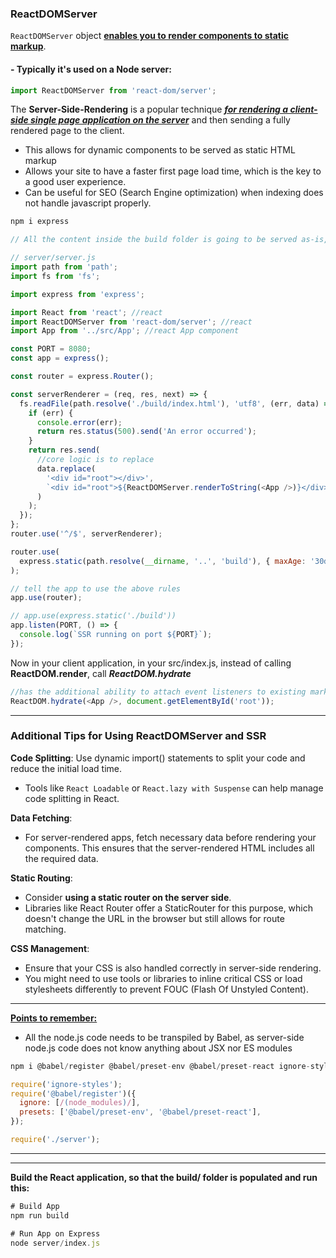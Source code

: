 ### ReactDOMServer

`ReactDOMServer` object <u>**enables you to render components to static markup**</u>.

#### - Typically it's used on a Node server:

```js
import ReactDOMServer from 'react-dom/server';
```

The **Server-Side-Rendering** is a popular technique <u>**_for rendering a client-side single page application on the server_**</u> and then sending a fully rendered page to the client.

- This allows for dynamic components to be served as static HTML markup
- Allows your site to have a faster first page load time, which is the key to a good user experience.
- Can be useful for SEO (Search Engine optimization) when indexing does not handle javascript properly.

```js
npm i express
```

```js
// All the content inside the build folder is going to be served as-is, statically by Express.

// server/server.js
import path from 'path';
import fs from 'fs';

import express from 'express';

import React from 'react'; //react
import ReactDOMServer from 'react-dom/server'; //react
import App from '../src/App'; //react App component

const PORT = 8080;
const app = express();

const router = express.Router();

const serverRenderer = (req, res, next) => {
  fs.readFile(path.resolve('./build/index.html'), 'utf8', (err, data) => {
    if (err) {
      console.error(err);
      return res.status(500).send('An error occurred');
    }
    return res.send(
      //core logic is to replace
      data.replace(
        '<div id="root"></div>',
        `<div id="root">${ReactDOMServer.renderToString(<App />)}</div>`
      )
    );
  });
};
router.use('^/$', serverRenderer);

router.use(
  express.static(path.resolve(__dirname, '..', 'build'), { maxAge: '30d' })
);

// tell the app to use the above rules
app.use(router);

// app.use(express.static('./build'))
app.listen(PORT, () => {
  console.log(`SSR running on port ${PORT}`);
});
```

Now in your client application, in your src/index.js, instead of calling **ReactDOM.render**, call **_ReactDOM.hydrate_**

```js
//has the additional ability to attach event listeners to existing markup once React loads.
ReactDOM.hydrate(<App />, document.getElementById('root'));
```
---

### Additional Tips for Using ReactDOMServer and SSR

**Code Splitting**: Use dynamic import() statements to split your code and reduce the initial load time. 
  - Tools like `React Loadable` or `React.lazy with Suspense` can help manage code splitting in React.

**Data Fetching**: 
- For server-rendered apps, fetch necessary data before rendering your components. This ensures that the server-rendered HTML includes all the required data.


**Static Routing**: 
- Consider **using a static router on the server side**. 
- Libraries like React Router offer a StaticRouter for this purpose, which doesn't change the URL in the browser but still allows for route matching.

**CSS Management**: 
  - Ensure that your CSS is also handled correctly in server-side rendering. 
  - You might need to use tools or libraries to inline critical CSS or load stylesheets differently to prevent FOUC (Flash Of Unstyled Content).


-----

<ins>**Points to remember:**</ins>

- All the node.js code needs to be transpiled by Babel, as server-side node.js code does not know anything about JSX nor ES modules

```js
npm i @babel/register @babel/preset-env @babel/preset-react ignore-styles
```


```js
require('ignore-styles');
require('@babel/register')({
  ignore: [/(node_modules)/],
  presets: ['@babel/preset-env', '@babel/preset-react'],
});

require('./server');
```
-----




--- 


**Build the React application, so that the build/ folder is populated and run this:**

```js
# Build App
npm run build

# Run App on Express
node server/index.js
```
